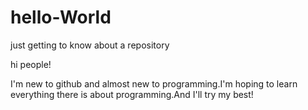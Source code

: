 # hello-World
just getting to know about a repository


hi people!

I'm new to github and almost new to programming.I'm hoping to learn everything there is
about programming.And I'll try my best!
